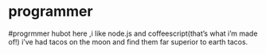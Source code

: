 # programmer

#progrmmer
hubot here ,i like node.js and coffeescript(that’s what i’m made of!)
i’ve had tacos on the moon and find them far superior to earth tacos.


